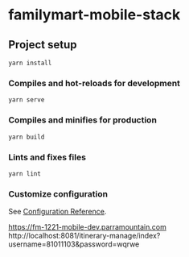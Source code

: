 # familymart-mobile-stack

## Project setup
```
yarn install
```

### Compiles and hot-reloads for development
```
yarn serve
```

### Compiles and minifies for production
```
yarn build
```

### Lints and fixes files
```
yarn lint
```

### Customize configuration
See [Configuration Reference](https://cli.vuejs.org/config/).


https://fm-1221-mobile-dev.parramountain.com
http://localhost:8081/itinerary-manage/index?username=81011103&password=wqrwe
